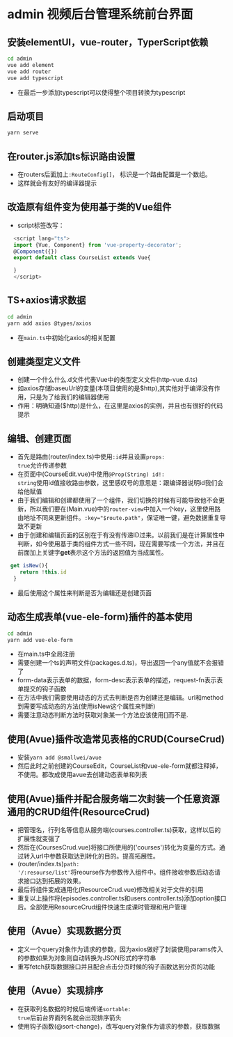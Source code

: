 admin  视频后台管理系统前台界面
===

##  安装elementUI，vue-router，TyperScript依赖

```bash
cd admin
vue add element
vue add router
vue add typescript
```

* 在最后一步添加typescript可以使得整个项目转换为typescript

##  启动项目

```bash
yarn serve
```

##  在router.js添加ts标识路由设置
* 在routers后面加上<code>:RouteConfig[]</code>， 标识是一个路由配置是一个数组。
* 这样就会有友好的编译器提示

##  改造原有组件变为使用基于类的Vue组件
* script标签改写：<br>

```TypeScript
  <script lang="ts">
  import {Vue, Component} from 'vue-property-decorator';
  @Component({})
  export default class CourseList extends Vue{

  }
  </script>
```

##  TS+axios请求数据

```bash
cd admin
yarn add axios @types/axios
```

* 在<code>main.ts</code>中初始化axios的相关配置

##  创建类型定义文件

* 创建一个什么什么.d文件代表Vue中的类型定义文件(http-vue.d.ts)
* 如axios存储baseuUrl的变量(本项目使用的是$http),其实他对于编译没有作用，只是为了给我们的编辑器使用
* 作用：明确知道($http)是什么，在这里是axios的实例，并且也有很好的代码提示

##  编辑、创建页面
* 首先是路由(router/index.ts)中使用<code>:id</code>并且设置<code>props: true</code>允许传递参数
* 在页面中(CourseEdit.vue)中使用<code>@Prop(String) id!: string</code>使用id值接收路由参数，这里感叹号的意思是：跟编译器说明id我们会给他赋值
* 由于我们编辑和创建都使用了一个组件，我们切换的时候有可能导致他不会更新，所以我们要在(Main.vue)中的<code>router-view</code>中加入一个key，这里使用路由地址不同来更新组件。<code>:key="$route.path"</code>，保证唯一键，避免数据重复导致不更新
* 由于创建和编辑页面的区别在于有没有传递ID过来。以前我们是在计算属性中判断，如今使用基于类的组件方式一些不同，现在需要写成一个方法，并且在前面加上关键字<b>get</b>表示这个方法的返回值为当成属性。<br>

```TypeScript
 get isNew(){
    return !this.id
  }
```

* 最后使用这个属性来判断是否为编辑还是创建页面


##  动态生成表单(vue-ele-form)插件的基本使用

```bash
cd admin
yarn add vue-ele-form
```

* 在main.ts中全局注册
* 需要创建一个ts的声明文件(packages.d.ts)，导出返回一个any值就不会报错了
* form-data表示表单的数据，form-desc表示表单的描述，request-fn表示表单提交的钩子函数
* 在方法中我们需要使用动态的方式去判断是否为创建还是编辑。url和method到需要写成动态的方法(使用isNew这个属性来判断)
* 需要注意动态判断方法时获取对象某一个方法应该使用[]而不是.

##  使用(Avue)插件改造常见表格的CRUD(CourseCrud)
* 安装<code>yarn add @smallwei/avue</code>
* 然后此时之前创建的CourseEdit，CourseList和vue-ele-form就都注释掉，不使用。都改成使用avue去创建动态表单和列表

##  使用(Avue)插件并配合服务端二次封装一个任意资源通用的CRUD组件(ResourceCrud)
* 把管理名，行列名等信息从服务端(courses.controller.ts)获取，这样以后的扩展性就变强了
* 然后在(CoursesCrud.vue)将接口所使用的('courses')转化为变量的方式。通过转入url中参数获取达到转化的目的。提高拓展性。
* (router/index.ts)<code>path: '/:resourse/list'</code>将reourse作为参数传入组件中。组件接收参数后动态请求接口达到拓展的效果。
* 最后将组件变成通用化(ResourceCrud.vue)修改相关对于文件的引用
* 重复以上操作将(episodes.controller.ts和users.controller.ts)添加option接口后。全部使用ResourceCrud组件快速生成课时管理和用户管理

##  使用（Avue）实现数据分页
* 定义一个query对象作为请求的参数，因为axios做好了封装使用params传入的参数如果为对象则自动转换为JSON形式的字符串
* 重写fetch获取数据接口并且配合点击分页时候的钩子函数达到分页的功能

##  使用（Avue）实现排序
* 在获取列名数据的时候后端传递<code>sortable: true</code>后前台界面列名就会出现排序箭头
* 使用钩子函数(@sort-change)，改写query对象作为请求的参数，获取数据


